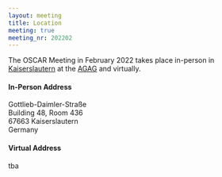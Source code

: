 ```yaml
---
layout: meeting
title: Location
meeting: true
meeting_nr: 202202
---
```


The OSCAR Meeting in February 2022 takes place in-person in
[Kaiserslautern](https://www.Kaiserslautern.de/) at the
[AGAG](https://www.mathematik.uni-kl.de/en/agag/) and virtually.

<h4>In-Person Address</h4>
Gottlieb-Daimler-Straße<br/>
Building 48, Room 436<br/>
67663 Kaiserslautern<br/>
Germany

<h4>Virtual Address</h4>
tba<br/>
